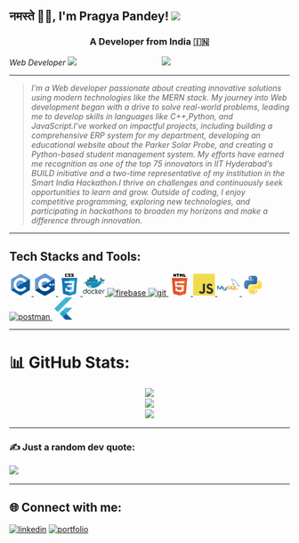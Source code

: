 <h2>नमस्ते 🙏🏻, I'm Pragya Pandey! <img src="https://media.giphy.com/media/12oufCB0MyZ1Go/giphy.gif" width="50"></h2>
<h3 align="center">A Developer from India 🇮🇳 </h3>
<img align='right' src="https://media.giphy.com/media/M9gbBd9nbDrOTu1Mqx/giphy.gif" width="230">
<p><em>Web Developer <img src="https://camo.githubusercontent.com/bf2041ee6107135b50cde02454394ab9e0c9dd2ca3baffb974add6c6d4f1bb10/68747470733a2f2f6d656469612e74656e6f722e636f6d2f3874725f4355363733304d41414141432f7765622d6465762d776562736974652d646576656c6f706d656e742e676966" width="30"> </em></p>

---

> *I’m a Web developer passionate about creating innovative solutions using modern technologies like the MERN stack. My journey into Web development began with a drive to solve real-world problems, leading me to develop skills in languages like C++,Python, and JavaScript.I’ve worked on impactful projects, including building a comprehensive ERP system for my department, developing an educational website about the Parker Solar Probe, and creating a Python-based student management system. My efforts have earned me recognition as one of the top 75 innovators in IIT Hyderabad’s BUILD initiative and a two-time representative of my institution in the Smart India Hackathon.I thrive on challenges and continuously seek opportunities to learn and grow. Outside of coding, I enjoy competitive programming, exploring new technologies, and participating in hackathons to broaden my horizons and make a difference through innovation.*

---

## Tech Stacks and Tools:

<p align="left">
    <a href="https://www.cprogramming.com/" target="_blank">
        <img src="https://raw.githubusercontent.com/devicons/devicon/master/icons/c/c-original.svg" alt="c" width="40" height="40"/>
    </a>
    <a href="https://www.w3schools.com/cpp/" target="_blank">
        <img src="https://raw.githubusercontent.com/devicons/devicon/master/icons/cplusplus/cplusplus-original.svg" alt="cplusplus" width="40" height="40"/>
    </a>
    <a href="https://www.w3schools.com/css/" target="_blank">
        <img src="https://raw.githubusercontent.com/devicons/devicon/master/icons/css3/css3-original-wordmark.svg" alt="css3" width="40" height="40"/>
    </a>
    <a href="https://www.docker.com/" target="_blank">
        <img src="https://raw.githubusercontent.com/devicons/devicon/master/icons/docker/docker-original-wordmark.svg" alt="docker" width="40" height="40"/>
    </a>
    <a href="https://firebase.google.com/" target="_blank">
        <img src="https://www.vectorlogo.zone/logos/firebase/firebase-icon.svg" alt="firebase" width="40" height="40"/>
    </a>
    <a href="https://git-scm.com/" target="_blank">
        <img src="https://www.vectorlogo.zone/logos/git-scm/git-scm-icon.svg" alt="git" width="40" height="40"/>
    </a>
    <a href="https://www.w3.org/html/" target="_blank">
        <img src="https://raw.githubusercontent.com/devicons/devicon/master/icons/html5/html5-original-wordmark.svg" alt="html5" width="40" height="40"/>
    </a>
    <a href="https://developer.mozilla.org/en-US/docs/Web/JavaScript" target="_blank">
        <img src="https://raw.githubusercontent.com/devicons/devicon/master/icons/javascript/javascript-original.svg" alt="javascript" width="40" height="40"/>
    </a>
    <a href="https://www.mysql.com/" target="_blank">
        <img src="https://raw.githubusercontent.com/devicons/devicon/master/icons/mysql/mysql-original-wordmark.svg" alt="mysql" width="40" height="40"/>
    </a>
    <a href="https://python.org" target="_blank">
        <img src="https://raw.githubusercontent.com/devicons/devicon/master/icons/python/python-original.svg" alt="python" width="40" height="40"/>
    </a>
    <a href="https://postman.com" target="_blank">
        <img src="https://res.cloudinary.com/postman/image/upload/t_team_logo/v1629869194/team/2893aede23f01bfcbd2319326bc96a6ed0524eba759745ed6d73405a3a8b67a8" alt="postman" width="40" height="40"/>
    </a>
    <a href="https://flutter.dev" target="_blank">
        <img src="https://raw.githubusercontent.com/devicons/devicon/master/icons/flutter/flutter-original.svg" alt="flutter" width="40" height="40"/>
    </a>
</p>

---

# 📊 GitHub Stats:

<p align="center">
    <a href="https://github.com/pragyap07">
        <img height="180em" src="https://github-readme-stats-eight-theta.vercel.app/api?username=pragyap07&show_icons=true&theme=algolia&include_all_commits=true&count_private=true"/>
        <br>
        <img height="180em" src="https://github-readme-stats-eight-theta.vercel.app/api/top-langs/?username=pragyap07&layout=compact&langs_count=8&theme=algolia"/>
        <br>
        <img height="180em" src="https://github-readme-streak-stats.herokuapp.com/?user=pragyap07&theme=tokyonight"/>	
    </a>
</p>

---

### ✍️ Just a random dev quote:
![](https://quotes-github-readme.vercel.app/api?type=horizontal&theme=light)

---

## 🌐 Connect with me:
[![linkedin](https://img.shields.io/badge/linkedin-0A66C2?style=for-the-badge&logo=linkedin&logoColor=white)](https://www.linkedin.com/in/pragya-pandey-cs/)
[![portfolio](https://img.shields.io/badge/my_portfolio-000?style=for-the-badge&logo=ko-fi&logoColor=white)](https://pragyap07.github.io/portfolio/)
